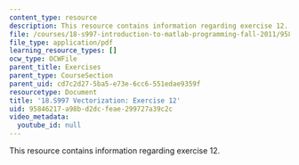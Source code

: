 ```yaml
---
content_type: resource
description: This resource contains information regarding exercise 12.
file: /courses/18-s997-introduction-to-matlab-programming-fall-2011/95846217a98bd2dcfeae299727a39c2c_MIT18_S997F11_Exercise_12.pdf
file_type: application/pdf
learning_resource_types: []
ocw_type: OCWFile
parent_title: Exercises
parent_type: CourseSection
parent_uid: cd7c2d27-5ba5-e73e-6cc6-551edae9359f
resourcetype: Document
title: '18.S997 Vectorization: Exercise 12'
uid: 95846217-a98b-d2dc-feae-299727a39c2c
video_metadata:
  youtube_id: null
---
```

This resource contains information regarding exercise 12.